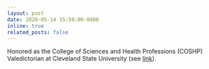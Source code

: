 ```yaml
---
layout: post
date: 2020-05-14 15:59:00-0400
inline: true
related_posts: false
---
```


Honored as the College of Sciences and Health Professions (COSHP) Valedictorian at Cleveland State University (see [link](https://artsandsciences.csuohio.edu/news/four-physics-students-named-among-2020-college-outstanding-seniors)).

